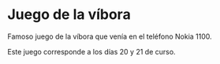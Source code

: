 # Juego de la víbora

Famoso juego de la víbora que venía en el teléfono Nokia 1100.

Este juego corresponde a los días 20 y 21 de curso.